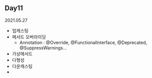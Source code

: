 ## Day11
2021.05.27

- 업캐스팅
- 메서드 오버라이딩
  - Annotation : @Override, @FunctionalInterface, @Deprecated, @SuppressWarnings...
- 가상메서드
- 다형성
- 다운캐스팅
- 
